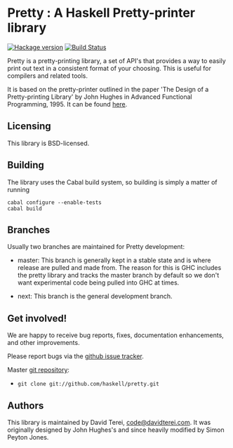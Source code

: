 # Pretty : A Haskell Pretty-printer library

[![Hackage version](https://img.shields.io/hackage/v/pretty.svg?style=flat)](https://hackage.haskell.org/package/pretty) [![Build Status](https://img.shields.io/travis/haskell/pretty.svg?style=flat)](https://travis-ci.org/haskell/pretty)

Pretty is a pretty-printing library, a set of API's that provides a
way to easily print out text in a consistent format of your choosing.
This is useful for compilers and related tools.

It is based on the pretty-printer outlined in the  paper 'The Design
of a Pretty-printing Library' by John Hughes in Advanced Functional
Programming, 1995. It can be found
[here](http://citeseerx.ist.psu.edu/viewdoc/summary?doi=10.1.1.38.8777).


## Licensing

This library is BSD-licensed.

## Building

The library uses the Cabal build system, so building is simply a
matter of running

```
cabal configure --enable-tests
cabal build
```

## Branches

Usually two branches are maintained for Pretty development:

 * master: This branch is generally kept in a stable state and is
   where release are pulled and made from. The reason for this is GHC
   includes the pretty library and tracks the master branch by default
   so we don't want experimental code being pulled into GHC at times.

 * next: This branch is the general development branch.

## Get involved!

We are happy to receive bug reports, fixes, documentation enhancements,
and other improvements.

Please report bugs via the
[github issue tracker](http://github.com/haskell/pretty/issues).

Master [git repository](http://github.com/haskell/pretty):

* `git clone git://github.com/haskell/pretty.git`

## Authors

This library is maintained by David Terei, <code@davidterei.com>. It
was originally designed by John Hughes's and since heavily modified by
Simon Peyton Jones.

